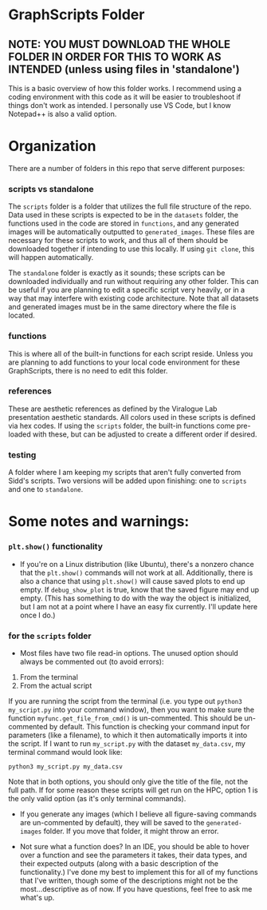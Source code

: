 # GraphScripts Folder

## NOTE: YOU MUST DOWNLOAD THE WHOLE FOLDER IN ORDER FOR THIS TO WORK AS INTENDED (unless using files in 'standalone')

This is a basic overview of how this folder works. I recommend using a coding environment with this code as it will be easier to troubleshoot if things don't work as intended. I personally use VS Code, but I know Notepad++ is also a valid option. 

# Organization
There are a number of folders in this repo that serve different purposes:

### scripts vs standalone
The `scripts` folder is a folder that utilizes the full file structure of the repo. Data used in these scripts is expected to be in the `datasets` folder, the functions used in the code are stored in `functions`, and any generated images will be automatically outputted to `generated_images`. These files are necessary for these scripts to work, and thus all of them should be downloaded together if intending to use this locally. If using `git clone`, this will happen automatically. 

The `standalone` folder is exactly as it sounds; these scripts can be downloaded individually and run without requiring any other folder. This can be useful if you are planning to edit a specific script very heavily, or in a way that may interfere with existing code architecture. Note that all datasets and generated images must be in the same directory where the file is located.

### functions
This is where all of the built-in functions for each script reside. Unless you are planning to add functions to your local code environment for these GraphScripts, there is no need to edit this folder. 

### references
These are aesthetic references as defined by the Viralogue Lab presentation aesthetic standards. All colors used in these scripts is defined via hex codes. If using the `scripts` folder, the built-in functions come pre-loaded with these, but can be adjusted to create a different order if desired.

### testing
A folder where I am keeping my scripts that aren't fully converted from Sidd's scripts. Two versions will be added upon finishing: one to `scripts` and one to `standalone`.

# Some notes and warnings:

### `plt.show()` functionality

- If you're on a Linux distribution (like Ubuntu), there's a nonzero chance that the `plt.show()` commands will not work at all. Additionally, there is also a chance that using `plt.show()` will cause saved plots to end up empty. If `debug_show_plot` is true, know that the saved figure may end up empty. (This has something to do with the way the object is initialized, but I am not at a point where I have an easy fix currently. I'll update here once I do.)

### for the `scripts` folder
- Most files have two file read-in options. The unused option should always be commented out (to avoid errors):
1) From the terminal
2) From the actual script

If you are running the script from the terminal (i.e. you type out `python3 my_script.py` into your command window), then you want to make sure the function `myfunc.get_file_from_cmd()` is un-commented. This should be un-commented by default. This function is checking your command input for parameters (like a filename), to which it then automatically imports it into the script. If I want to run `my_script.py` with the dataset `my_data.csv`, my terminal command would look like:

`python3 my_script.py my_data.csv`

Note that in both options, you should only give the title of the file, not the full path. If for some reason these scripts will get run on the HPC, option 1 is the only valid option (as it's only terminal commands).

- If you generate any images (which I believe all figure-saving commands are un-commented by default), they will be saved to the `generated-images` folder. If you move that folder, it might throw an error. 

- Not sure what a function does? In an IDE, you should be able to hover over a function and see the parameters it takes, their data types, and their expected outputs (along with a basic description of the functionality.) I've done my best to implement this for all of my functions that I've written, though some of the descriptions might not be the most...descriptive as of now. If you have questions, feel free to ask me what's up.
